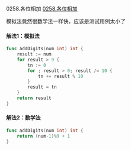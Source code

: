 0258.各位相加
[0258.各位相加](https://leetcode-cn.com/problems/add-digits/)



模拟法竟然很数学法一样快，应该是测试用例太小了

#### 解法1：模拟法

```go
func addDigits(num int) int {
	result := num
	for result > 9 {
		tn := 0
		for ; result > 0; result /= 10 {
			tn += result % 10
		}
		result = tn
	}
	return result
}
```



#### 解法2：数学法

```go
func addDigits(num int) int {
	return (num-1)%9 + 1
}
```

